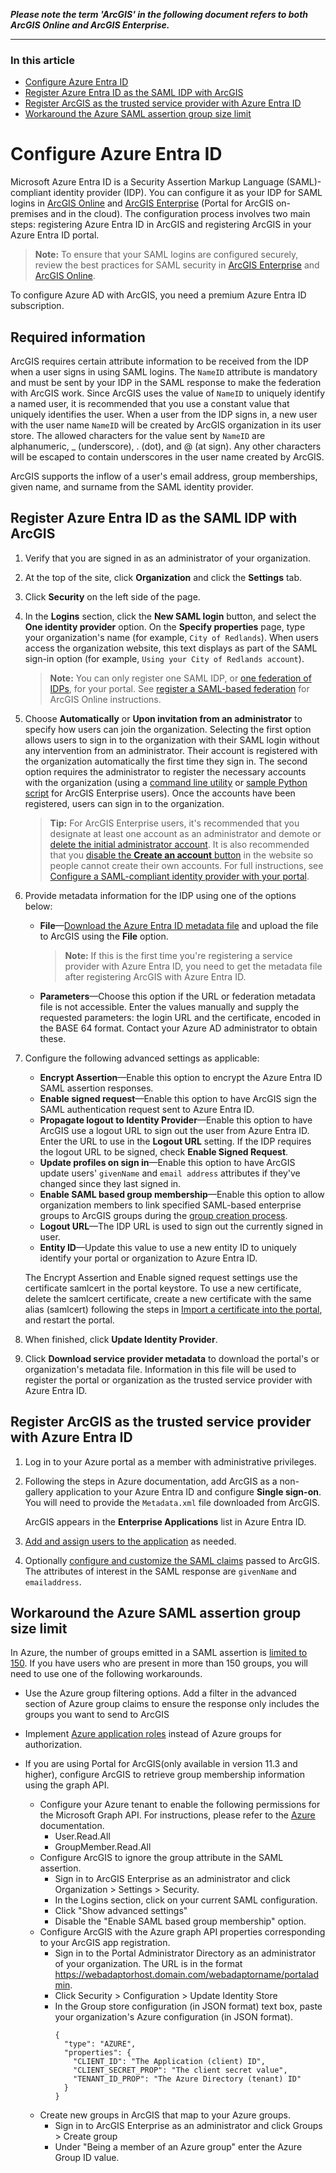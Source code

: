 **_Please note the term 'ArcGIS' in the following document refers to both ArcGIS Online and ArcGIS Enterprise._**

----

### In this article

* [Configure Azure Entra ID](#configure-azure-entra-id "Configure Azure Entra ID")
* [Register Azure Entra ID as the SAML IDP with ArcGIS](#register-azure-entra-id-as-the-saml-idp-with-arcgis "Register Azure Entra ID as the SAML IDP with ArcGIS")
* [Register ArcGIS as the trusted service provider with Azure Entra ID](#register-arcgis-as-the-trusted-service-provider-with-azure-entra-id "Register ArcGIS as the trusted service provider with Azure Entra ID")
* [Workaround the Azure SAML assertion group size limit](#workaround-the-azure-saml-assertion-group-size-limit "Workaround the Azure SAML assertion group size limit")


# Configure Azure Entra ID

Microsoft Azure Entra ID is a Security Assertion Markup Language (SAML)-compliant identity provider (IDP). You can configure it as your IDP for SAML logins in [ArcGIS Online](https://doc.arcgis.com/en/arcgis-online/administer/saml-logins.htm) and [ArcGIS Enterprise](https://enterprise.arcgis.com/en/portal/latest/administer/windows/configuring-a-saml-compliant-identity-provider-with-your-portal.htm) (Portal for ArcGIS on-premises and in the cloud). The configuration process involves two main steps: registering Azure Entra ID in ArcGIS and registering ArcGIS in your Azure Entra ID portal.

> **Note:** To ensure that your SAML logins are configured securely, review the best practices for SAML security in [ArcGIS Enterprise](https://enterprise.arcgis.com/en/portal/latest/administer/windows/configuring-a-saml-compliant-identity-provider-with-your-portal.htm#ESRI_SECTION1_E8C7F86C02A04A778878B1327C633B36) and [ArcGIS Online](https://doc.arcgis.com/en/arcgis-online/administer/saml-logins.htm#ESRI_SECTION1_E8C7F86C02A04A778878B1327C633B36).

To configure Azure AD with ArcGIS, you need a premium Azure Entra ID subscription.

## Required information

ArcGIS requires certain attribute information to be received from the IDP when a user signs in using SAML logins. The `NameID` attribute is mandatory and must be sent by your IDP in the SAML response to make the federation with ArcGIS work. Since ArcGIS uses the value of `NameID` to uniquely identify a named user, it is recommended that you use a constant value that uniquely identifies the user. When a user from the IDP signs in, a new user with the user name `NameID` will be created by ArcGIS organization in its user store. The allowed characters for the value sent by `NameID` are alphanumeric, _ (underscore), . (dot), and @ (at sign). Any other characters will be escaped to contain underscores in the user name created by ArcGIS.

ArcGIS supports the inflow of a user's email address, group memberships, given name, and surname from the SAML identity provider.

## Register Azure Entra ID as the SAML IDP with ArcGIS

1. Verify that you are signed in as an administrator of your organization.

2. At the top of the site, click **Organization** and click the **Settings** tab.

3. Click **Security** on the left side of the page.

4. In the **Logins** section, click the **New SAML login** button, and select the **One identity provider** option. On the **Specify properties** page, type your organization's name (for example, `City of Redlands`). When users access the organization website, this text displays as part of the SAML sign-in option (for example, `Using your City of Redlands account`).

   > **Note:** You can only register one SAML IDP, or [one federation of IDPs](https://enterprise.arcgis.com/en/portal/latest/administer/windows/configure-a-federation-of-identity-providers.htm), for your portal. See [register a SAML-based federation](https://doc.arcgis.com/en/arcgis-online/administer/saml-logins.htm#ESRI_STEP_BD2FE74A6D9D41D88499035A69801EE6) for ArcGIS Online instructions.

5. Choose **Automatically** or **Upon invitation from an administrator** to specify how users can join the organization. Selecting the first option allows users to sign in to the organization with their SAML login without any intervention from an administrator. Their account is registered with the organization automatically the first time they sign in. The second option requires the administrator to register the necessary accounts with the organization (using a [command line utility](https://enterprise.arcgis.com/en/portal/latest/administer/windows/add-members-to-your-portal.htm#ESRI_SECTION1_29AF645AF75140698CA9879C3E059D39) or [sample Python script](https://enterprise.arcgis.com/en/portal/latest/administer/windows/example-add-members-to-the-portal.htm) for ArcGIS Enterprise users). Once the accounts have been registered, users can sign in to the organization.

   > **Tip:** For ArcGIS Enterprise users, it's recommended that you designate at least one account as an administrator and demote or [delete the initial administrator account](https://enterprise.arcgis.com/en/portal/latest/administer/windows/about-the-initial-administrator-account.htm). It is also recommended that you [disable the **Create an account** button](https://enterprise.arcgis.com/en/portal/latest/administer/windows/add-members-to-your-portal.htm#ESRI_SECTION2_2D990320EC354A559A7081CF91709894) in the  website so people cannot create their own accounts. For full instructions, see [Configure a SAML-compliant identity provider with your portal](https://enterprise.arcgis.com/en/portal/latest/administer/windows/configuring-a-saml-compliant-identity-provider-with-your-portal.htm#ESRI_SECTION1_65AC88E72E2B4CFBBBC061311F9B4EA4).

6. Provide metadata information for the IDP using one of the options below:
   - **File**—[Download the Azure Entra ID metadata file](https://docs.microsoft.com/en-us/azure/active-directory/develop/single-sign-on-saml-protocol#download-the-azure-ad-metadata-or-certificate) and upload the file to ArcGIS using the **File** option.

     > **Note:** If this is the first time you're registering a service provider with Azure Entra ID, you need to get the metadata file after registering ArcGIS with Azure Entra ID.
    
   - **Parameters**—Choose this option if the URL or federation metadata file is not accessible. Enter the values manually and supply the requested parameters: the login URL and the certificate, encoded in the BASE 64 format. Contact your Azure AD administrator to obtain these.

7. Configure the following advanced settings as applicable:
   - **Encrypt Assertion**—Enable this option to encrypt the Azure Entra ID SAML assertion responses.
   - **Enable signed request**—Enable this option to have ArcGIS sign the SAML authentication request sent to Azure Entra ID.
   - **Propagate logout to Identity Provider**—Enable this option to have ArcGIS use a logout URL to sign out the user from Azure Entra ID. Enter the URL to use in the **Logout URL** setting. If the IDP requires the logout URL to be signed, check **Enable Signed Request**.
   - **Update profiles on sign in**—Enable this option to have ArcGIS update users' `givenName` and `email address` attributes if they've changed since they last signed in.
   - **Enable SAML based group membership**—Enable this option to allow organization members to link specified SAML-based enterprise groups to ArcGIS groups during the [group creation process](https://enterprise.arcgis.com/en/portal/latest/administer/windows/create-groups.htm).
   - **Logout URL**—The IDP URL is used to sign out the currently signed in user.
   - **Entity ID**—Update this value to use a new entity ID to uniquely identify your portal or organization to Azure Entra ID.

   The Encrypt Assertion and Enable signed request settings use the certificate samlcert in the portal keystore. To use a new certificate, delete the samlcert certificate, create a new certificate with the same alias (samlcert) following the steps in [Import a certificate into the portal](https://enterprise.arcgis.com/en/portal/latest/administer/windows/import-a-certificate-into-the-portal.htm), and restart the portal.
  
8. When finished, click **Update Identity Provider**.

9. Click **Download service provider metadata** to download the portal's or organization's metadata file. Information in this file will be used to register the portal or organization as the trusted service provider with Azure Entra ID.

## Register ArcGIS as the trusted service provider with Azure Entra ID

1. Log in to your Azure portal as a member with administrative privileges.

2. Following the steps in Azure documentation, add ArcGIS as a non-gallery application to your Azure Entra ID and configure **Single sign-on**. You will need to provide the `Metadata.xml` file downloaded from ArcGIS.

   ArcGIS appears in the **Enterprise Applications** list in Azure Entra ID. 

3. [Add and assign users to the application](https://docs.microsoft.com/en-us/azure/active-directory/develop/single-sign-on-saml-protocol#assign-users-to-the-application) as needed.

4. Optionally [configure and customize the SAML claims](https://docs.microsoft.com/en-us/azure/active-directory/develop/active-directory-saml-claims-customization) passed to ArcGIS. The attributes of interest in the SAML response are `givenName` and `emailaddress`.

## Workaround the Azure SAML assertion group size limit

In Azure, the number of groups emitted in a SAML assertion is [limited to 150](https://learn.microsoft.com/en-us/entra/identity/hybrid/connect/how-to-connect-fed-group-claims). If you have users who are present in more than 150 groups, you will need to use one of the following workarounds.

- Use the Azure group filtering options. Add a filter in the advanced section of Azure group claims to ensure the response only includes the groups you want to send to ArcGIS

- Implement [Azure application roles](https://learn.microsoft.com/en-us/entra/identity-platform/enterprise-app-role-management) instead of Azure groups for authorization.

- If you are using Portal for ArcGIS(only available in version 11.3 and higher), configure ArcGIS to retrieve group membership information using the graph API.
  - Configure your Azure tenant to enable the following permissions for the Microsoft Graph API. For instructions, please refer to the [Azure](https://learn.microsoft.com/en-us/graph/migrate-azure-ad-graph-configure-permissions?tabs=http&pivots=entra-portal-api-permissions) documentation.
    - User.Read.All
	 - GroupMember.Read.All 
  - Configure ArcGIS to ignore the group attribute in the SAML assertion.
     - Sign in to ArcGIS Enterprise as an administrator and click Organization > Settings > Security.
     - In the Logins section, click on your current SAML configuration.
     - Click "Show advanced settings"
     - Disable the "Enable SAML based group membership" option. 
  - Configure ArcGIS with the Azure graph API properties corresponding to your ArcGIS app registration.
    - Sign in to the Portal Administrator Directory as an administrator of your organization. The URL is in the format https://webadaptorhost.domain.com/webadaptorname/portaladmin.
    - Click Security > Configuration > Update Identity Store
    - In the Group store configuration (in JSON format) text box, paste your organization's Azure configuration (in JSON format). 
      ```
      {
        "type": "AZURE",
        "properties": {
      	  "CLIENT_ID": "The Application (client) ID",
      	  "CLIENT_SECRET_PROP": "The client secret value",
      	  "TENANT_ID_PROP": "The Azure Directory (tenant) ID"
        }
      }
      ```
  - Create new groups in ArcGIS that map to your Azure groups.
    - Sign in to ArcGIS Enterprise as an administrator and click Groups > Create group
    - Under "Being a member of an Azure group" enter the Azure Group ID value.
